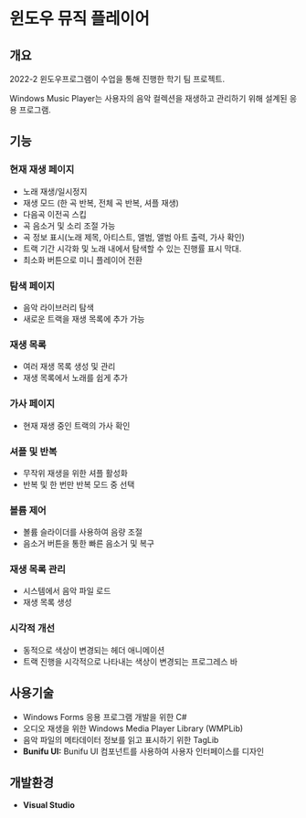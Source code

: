 # 윈도우 뮤직 플레이어

## 개요

2022-2 윈도우프로그램이 수업을 통해 진행한 학기 팀 프로젝트.

Windows Music Player는 사용자의 음악 컬렉션을 재생하고 관리하기 위해 설계된 응용 프로그램.

## 기능

### 현재 재생 페이지
- 노래 재생/일시정지
- 재생 모드 (한 곡 반복, 전체 곡 반복, 셔플 재생)
- 다음곡 이전곡 스킵
- 곡 음소거 및 소리 조절 가능
- 곡 정보 표시(노래 제목, 아티스트, 앨범, 앨범 아트 출력, 가사 확인)
- 트랙 기간 시각화 및 노래 내에서 탐색할 수 있는 진행률 표시 막대.
- 최소화 버튼으로 미니 플레이어 전환

### 탐색 페이지
- 음악 라이브러리 탐색
- 새로운 트랙을 재생 목록에 추가 가능

### 재생 목록
- 여러 재생 목록 생성 및 관리
- 재생 목록에서 노래를 쉽게 추가

### 가사 페이지
- 현재 재생 중인 트랙의 가사 확인

### 셔플 및 반복
- 무작위 재생을 위한 셔플 활성화
- 반복 및 한 번만 반복 모드 중 선택

### 볼륨 제어
- 볼륨 슬라이더를 사용하여 음량 조절
- 음소거 버튼을 통한 빠른 음소거 및 복구

### 재생 목록 관리
- 시스템에서 음악 파일 로드
- 재생 목록 생성

### 시각적 개선
- 동적으로 색상이 변경되는 헤더 애니메이션
- 트랙 진행을 시각적으로 나타내는 색상이 변경되는 프로그레스 바


## 사용기술

- Windows Forms 응용 프로그램 개발을 위한 C#
- 오디오 재생을 위한 Windows Media Player Library (WMPLib)
- 음악 파일의 메타데이터 정보를 읽고 표시하기 위한 TagLib
- **Bunifu UI:** Bunifu UI 컴포넌트를 사용하여 사용자 인터페이스를 디자인


## 개발환경

- **Visual Studio** 


